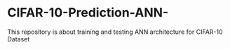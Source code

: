 # CIFAR-10-Prediction-ANN-
This repository is about training and testing ANN architecture for CIFAR-10 Dataset
